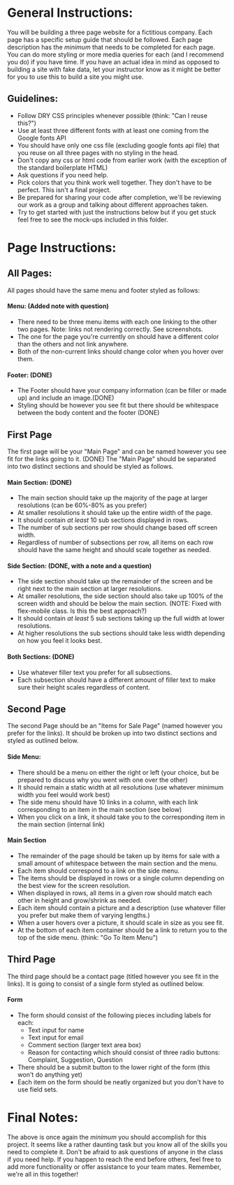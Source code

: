 # General Instructions:

You will be building a three page website for a fictitious company.
Each page has a specific setup guide that should be followed. Each page description
has the _minimum_ that needs to be completed for each page. You can do more styling
or more media queries for each (and I recommend you do) if you have time. If you have an actual idea in mind as opposed to building a site with fake data, let your instructor know as it might be better for you to use this to build a site you might use.

## Guidelines:

- Follow DRY CSS principles whenever possible (think: "Can I reuse this?")
- Use at least three different fonts with at least one coming from the Google fonts API
- You should have only one css file (excluding google fonts api file) that you reuse on all three pages with no styling in the head.
- Don't copy any css or html code from earlier work (with the exception of the standard boilerplate HTML)
- Ask questions if you need help.
- Pick colors that you think work well together. They don't have to be perfect. This isn't a final project.
- Be prepared for sharing your code after completion, we'll be reviewing our work as a group and talking about different approaches taken.
- Try to get started with just the instructions below but if you get stuck feel free to see the mock-ups included in this folder.

# Page Instructions:

## All Pages:

All pages should have the same menu and footer styled as follows:

#### Menu: (Added note with question)

- There need to be three menu items with each one linking to the other two pages.
  Note: links not rendering correctly. See screenshots.
- The one for the page you're currently on should have a different color than the others and not link anywhere.
- Both of the non-current links should change color when you hover over them.

#### Footer: (DONE)

- The Footer should have your company information (can be filler or made up) and include an image.(DONE)
- Styling should be however you see fit but there should be whitespace between the body content and the footer (DONE)

## First Page

The first page will be your "Main Page" and can be named however you see fit for the links going to it. (DONE)
The "Main Page" should be separated into two distinct sections and should be styled as follows.

#### Main Section: (DONE)

- The main section should take up the majority of the page at larger resolutions (can be 60%-80% as you prefer)
- At smaller resolutions it should take up the entire width of the page.
- It should contain _at least_ 10 sub sections displayed in rows.
- The number of sub sections per row should change based off screen width.
- Regardless of number of subsections per row, all items on each row should have the same height and should scale together as needed.

#### Side Section: (DONE, with a note and a question)

- The side section should take up the remainder of the screen and be right next to the main section at larger resolutions.
- At smaller resolutions, the side section should also take up 100% of the screen width and should be below the main section. (NOTE: Fixed with flex-mobile class. Is this the best approach?)
- It should contain _at least_ 5 sub sections taking up the full width at lower resolutions.
- At higher resolutions the sub sections should take less width depending on how you feel it looks best.

#### Both Sections: (DONE)

- Use whatever filler text you prefer for all subsections.
- Each subsection should have a different amount of filler text to make sure their height scales regardless of content.

## Second Page

The second Page should be an "Items for Sale Page" (named however you prefer for the links). It should be broken up
into two distinct sections and styled as outlined below.

#### Side Menu:

- There should be a menu on either the right or left (your choice, but be prepared to discuss why you went with one over the other)
- It should remain a static width at all resolutions (use whatever minimum width you feel would work best)
- The side menu should have 10 links in a column, with each link corresponding to an item in the main section (see below)
- When you click on a link, it should take you to the corresponding item in the main section (internal link)

#### Main Section

- The remainder of the page should be taken up by items for sale with a small amount of whitespace between the main section and the menu.
- Each item should correspond to a link on the side menu.
- The items should be displayed in rows or a single column depending on the best view for the screen resolution.
- When displayed in rows, all items in a given row should match each other in height and grow/shrink as needed.
- Each item should contain a picture and a description (use whatever filler you prefer but make them of varying lengths.)
- When a user hovers over a picture, it should scale in size as you see fit.
- At the bottom of each item container should be a link to return you to the top of the side menu. (think: "Go To Item Menu")

## Third Page

The third page should be a contact page (titled however you see fit in the links). It is going to consist of a single
form styled as outlined below.

#### Form

- The form should consist of the following pieces including labels for each:
  - Text input for name
  - Text input for email
  - Comment section (larger text area box)
  - Reason for contacting which should consist of three radio buttons: Complaint, Suggestion, Question
- There should be a submit button to the lower right of the form (this won't do anything yet)
- Each item on the form should be neatly organized but you don't have to use field sets.

# Final Notes:

The above is once again the _minimum_ you should accomplish for this project. It seems like a rather daunting task
but you know all of the skills you need to complete it. Don't be afraid to ask questions of anyone in the class if you need help.
If you happen to reach the end before others, feel free to add more functionality or offer assistance to your team mates.
Remember, we're all in this together!
